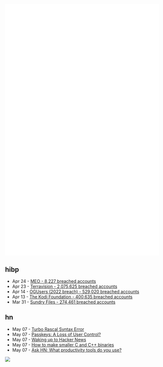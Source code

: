 ![Metrics](https://raw.githubusercontent.com/phixion/phixion/master/metrics.svg)

## hibp

<!--
for https://github.com/phixion/phixion/blob/main/.github/workflows/feeds.yml
-->
<!--START_SECTION:haveibeenpwnd-->
- Apr 24 - [MEO - 8,227 breached accounts](https://haveibeenpwned.com/PwnedWebsites#MEO)
- Apr 23 - [Terravision - 2,075,625 breached accounts](https://haveibeenpwned.com/PwnedWebsites#Terravision)
- Apr 14 - [OGUsers (2022 breach) - 529,020 breached accounts](https://haveibeenpwned.com/PwnedWebsites#OGUsers2022)
- Apr 13 - [The Kodi Foundation - 400,635 breached accounts](https://haveibeenpwned.com/PwnedWebsites#KodiFoundation)
- Mar 31 - [Sundry Files - 274,461 breached accounts](https://haveibeenpwned.com/PwnedWebsites#SundryFiles)
<!--END_SECTION:haveibeenpwnd-->

## hn

<!--
for https://github.com/phixion/phixion/blob/main/.github/workflows/feeds.yml
-->
<!--START_SECTION:hn-->
- May 07 - [Turbo Rascal Syntax Error](https://lemonspawn.com/turbo-rascal-syntax-error-expected-but-begin/)
- May 07 - [Passkeys: A Loss of User Control?](https://lapcatsoftware.com/articles/2023/5/1.html)
- May 07 - [Waking up to Hacker News](https://johnathannader.com/waking-hacker-news/)
- May 07 - [How to make smaller C and C++ binaries](http://ptspts.blogspot.com/2013/12/how-to-make-smaller-c-and-c-binaries.html)
- May 07 - [Ask HN: What productivity tools do you use?](https://news.ycombinator.com/item?id=35853576)
<!--END_SECTION:hn-->

<!--
for https://yhype.me
-->
![](https://hit.yhype.me/github/profile?user_id=13013670)
